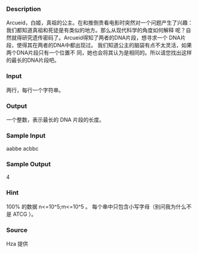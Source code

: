 
### Description
Arcueid，白姬，真祖的公主。在和推倒贵看电影时突然对一个问题产生了兴趣：
我们都知道真祖和死徒是有类似的地方。那么从现代科学的角度如何解释
呢？自然就得研究遗传密码了。Arcueid得知了两者的DNA片段，想寻求一个
DNA片段，使得其在两者的DNA中都出现过。
我们知道公主的脑袋有点不太灵活，如果两个DNA片段只有一个位置不
同，她也会将其认为是相同的。所以请您找出这样的最长的DNA片段吧。

### Input
两行，每行一个字符串。

### Output
一个整数，表示最长的 DNA 片段的长度。



### Sample Input
aabbe
acbbc




### Sample Output
4

### Hint
100% 的数据 n<=10^5;m<=10^5 。
每个串中只包含小写字母（别问我为什么不是 ATCG ）。

### Source
Hza 提供